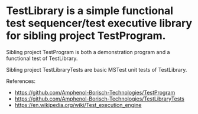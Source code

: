 # TestLibrary is a simple functional test sequencer/test executive library for sibling project TestProgram.
   
  Sibling project TestProgram is both a demonstration program and a functional test of TestLibrary.
  
  Sibling project TestLibraryTests are basic MSTest unit tests of TestLibrary.
  
  References:
  - https://github.com/Amphenol-Borisch-Technologies/TestProgram
  - https://github.com/Amphenol-Borisch-Technologies/TestLibraryTests
  - https://en.wikipedia.org/wiki/Test_execution_engine
